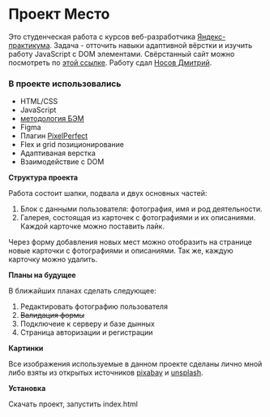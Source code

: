 # Проект Место

Это студенческая работа с курсов веб-разработчика [Яндекс-практикума](https://praktikum.yandex.ru). Задача - отточить навыки адаптивной вёрстки и изучить работу JavaScript с DOM элементами. Свёрстанный сайт можно посмотреть по [этой ссылке](https://nosdmitry.github.io/mesto/index.html). Работу сдал [Носов Дмитрий](https://github.com/nosdmitry).

### В проекте использовались 

* HTML/CSS
* JavaScript
* [методология БЭМ](https://ru.bem.info/) 
* Figma
* Плагин [PixelPerfect](https://chrome.google.com/webstore/detail/perfectpixel-by-welldonec/dkaagdgjmgdmbnecmcefdhjekcoceebi?hl=ru)
* Flex и grid позиционирование
* Адаптиваная верстка
* Взаимодействие с DOM 

**Структура проекта**

Работа состоит шапки, подвала и двух основных частей:

1. Блок с данными пользователя: фотография, имя и род деятельности.
2. Галерея, состоящая из карточек с фотографиями и их описаниями. Каждой карточке можно поставить лайк.

Через форму добавления новых мест можно отобразить на странице новые карточки с фотографиями и описаниями. Так же, каждую карточку можно удалить.

**Планы на будущее**

В ближайших планах сделать следующее:

1. Редактировать фотографию пользователя
2. ~~Валидация формы~~
3. Подключеие к серверу и базе дынных
4. Страница авторизации и регистрации

**Картинки**

Все изображения используемые в данном проекте сделаны лично мной либо взяты из открытых источников [pixabay](https://pixabay.com/ru/) и [unsplash](https://unsplash.com/).

**Установка**

Скачать проект, запустить index.html